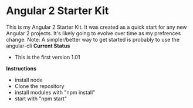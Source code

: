 Angular 2 Starter Kit
========================
This is my Angular 2 Starter Kit. It was created as a quick start for any new Angular 2 projects. It's likely going to evolve over time as my prefrences change.
Note: A simpler/better way to get started is probably to use the angular-cli 
**Current Status**

* This is the first version 1.01

**Instructions**

* install node
* Clone the repository
* install modules with "npm install"
* start with "npm start"



